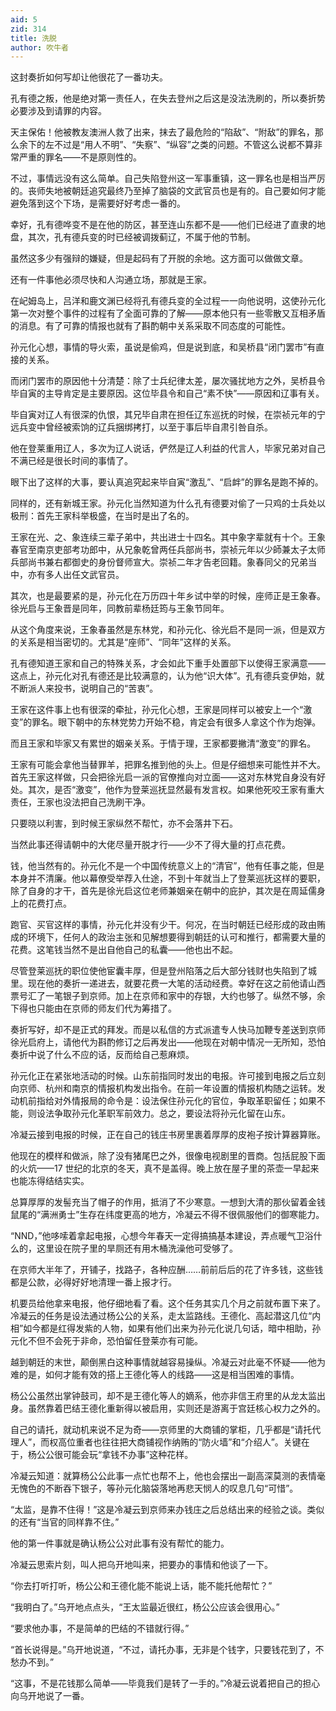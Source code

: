 ```yaml
---
aid: 5
zid: 314
title: 洗脱
author: 吹牛者
---
```


这封奏折如何写却让他很花了一番功夫。

孔有德之叛，他是绝对第一责任人，在失去登州之后这是没法洗刷的，所以奏折势必要涉及到请罪的内容。

天主保佑！他被教友澳洲人救了出来，抹去了最危险的“陷敌”、“附敌”的罪名，那么余下的左不过是“用人不明”、“失察”、“纵容”之类的问题。不管这么说都不算非常严重的罪名——不是原则性的。

不过，事情远没有这么简单。自己失陷登州这一军事重镇，这一罪名也是相当严厉的。丧师失地被朝廷追究最终乃至掉了脑袋的文武官员也是有的。自己要如何才能避免落到这个下场，是需要好好考虑一番的。

幸好，孔有德哗变不是在他的防区，甚至连山东都不是——他们已经进了直隶的地盘，其次，孔有德兵变的时已经被调拨蓟辽，不属于他的节制。

虽然这多少有强辩的嫌疑，但是起码有了开脱的余地。这方面可以做做文章。

还有一件事他必须尽快和人沟通立场，那就是王家。

在屺姆岛上，吕洋和鹿文渊已经将孔有德兵变的全过程一一向他说明，这使孙元化第一次对整个事件的过程有了全面可靠的了解——原本他只有一些零散又互相矛盾的消息。有了可靠的情报也就有了斟酌朝中关系采取不同态度的可能性。

孙元化心想，事情的导火索，虽说是偷鸡，但是说到底，和吴桥县“闭门罢市”有直接的关系。

而闭门罢市的原因他十分清楚：除了士兵纪律太差，屡次骚扰地方之外，吴桥县令毕自寅的主导肯定是主要原因。这位毕县令和自己“素不快”——原因和辽事有关。

毕自寅对辽人有很深的仇恨，其兄毕自肃在担任辽东巡抚的时候，在崇祯元年的宁远兵变中曾经被索饷的辽兵捆绑拷打，以至于事后毕自肃引咎自杀。

他在登莱重用辽人，多次为辽人说话，俨然是辽人利益的代言人，毕家兄弟对自己不满已经是很长时间的事情了。

眼下出了这样的大事，要认真追究起来毕自寅“激乱”、“启衅”的罪名是跑不掉的。

同样的，还有新城王家。孙元化当然知道为什么孔有德要对偷了一只鸡的士兵处以极刑：首先王家科举极盛，在当时是出了名的。

王家在光、之、象连续三辈子弟中，共出进士十四名。其中象字辈就有十个。王象春官至南京吏部考功郎中，从兄象乾曾两任兵部尚书，崇祯元年以少師兼太子太师兵部尚书兼右都御史的身份督师宣大。崇祯二年才告老回籍。象春同父的兄弟当中，亦有多人出任文武官员。

其次，也是最要紧的是，孙元化在万历四十年乡试中举的时候，座师正是王象春。徐光启与王象晋是同年，同教前辈杨廷筠与王象节同年。

从这个角度来说，王象春虽然是东林党，和孙元化、徐光启不是同一派，但是双方的关系是相当密切的。尤其是“座师”、“同年”这样的关系。

孔有德知道王家和自己的特殊关系，才会如此下重手处置部下以使得王家满意——这点上，孙元化对孔有德还是比较满意的，认为他“识大体”。孔有德兵变伊始，就不断派人来投书，说明自己的“苦衷”。

王家在这件事上也有很深的牵扯，孙元化心想，王家是同样可以被安上一个“激变”的罪名。眼下朝中的东林党势力开始不稳，肯定会有很多人拿这个作为炮弹。

而且王家和毕家又有累世的姻亲关系。于情于理，王家都要撇清“激变”的罪名。

王家有可能会拿他当替罪羊，把罪名推到他的头上。但是仔细想来可能性并不大。首先王家这样做，只会把徐光启一派的官僚推向对立面——这对东林党自身没有好处。其次，是否“激变”，他作为登莱巡抚显然最有发言权。如果他死咬王家有重大责任，王家也没法把自己洗刷干净。

只要晓以利害，到时候王家纵然不帮忙，亦不会落井下石。

当然此事还得请朝中的大佬尽量开脱才行——少不了得大量的打点花费。

钱，他当然有的。孙元化不是一个中国传统意义上的“清官”，他有任事之能，但是本身并不清廉。他以幕僚受举荐入仕途，不到十年就当上了登莱巡抚这样的要职，除了自身的才干，首先是徐光启这位老师兼姻亲在朝中的庇护，其次是在周延儒身上的花费打点。

跑官、买官这样的事情，孙元化并没有少干。何况，在当时朝廷已经形成的政由贿成的环境下，任何人的政治主张和见解想要得到朝廷的认可和推行，都需要大量的花费。这笔钱当然不是出自他自己的私囊——他也出不起。

尽管登莱巡抚的职位使他宦囊丰厚，但是登州陷落之后大部分钱财也失陷到了城里。现在他的奏折一递进去，就要花费一大笔的活动经费。幸好在这之前他请山西票号汇了一笔银子到京师。加上在京师和家中的存银，大约也够了。纵然不够，余下得也只能由在京师的师友们代为筹措了。

奏折写好，却不是正式的拜发。而是以私信的方式派遣专人快马加鞭专差送到京师徐光启府上，请他代为斟酌修订之后再发出——他现在对朝中情况一无所知，恐怕奏折中说了什么不应的话，反而给自己惹麻烦。

孙元化正在紧张地活动的时候。山东前指同时发出的电报。许可接到电报之后立刻向京师、杭州和南京的情报机构发出指令。在前一年设置的情报机构随之运转。发动机前指给对外情报局的命令是：设法保住孙元化的官位，争取革职留任；如果不能，则设法争取孙元化革职军前效力。总之，要设法将孙元化留在山东。

冷凝云接到电报的时候，正在自己的钱庄书房里裹着厚厚的皮袍子按计算器算账。

他现在的模样和做派，除了没有猪尾巴之外，很像电视剧里的晋商。包括屁股下面的火炕——17 世纪的北京的冬天，真不是盖得。晚上放在屋子里的茶壶一早起来也能冻得结结实实。

总算厚厚的发髻充当了帽子的作用，抵消了不少寒意。一想到大清的那伙留着金钱鼠尾的“满洲勇士”生存在纬度更高的地方，冷凝云不得不很佩服他们的御寒能力。

“NND，”他哆嗦着拿起电报，心想今年春天一定得搞搞基本建设，弄点暖气卫浴什么的，这里设在院子里的旱厕还有用木桶洗澡他可受够了。

在京师大半年了，开铺子，找路子，各种应酬……前前后后的花了许多钱，这些钱都是公款，必得好好地清理一番上报才行。

机要员给他拿来电报，他仔细地看了看。这个任务其实几个月之前就布置下来了。冷凝云的任务是设法通过杨公公的关系，走太监路线。王德化、高起潜这几位“内相”如今都是红得发紫的人物，如果有他们出来为孙元化说几句话，暗中相助，孙元化不但不会死于非命，恐怕留任登莱亦有可能。

越到朝廷的末世，颠倒黑白这种事情就越容易操纵。冷凝云对此毫不怀疑——他为难的是，如何才能有效的搭上王德化等人的线路——这是相当困难的事情。

杨公公虽然出掌钟鼓司，却不是王德化等人的嫡系，他亦非信王府里的从龙太监出身。虽然靠着巴结王德化重新得以被启用，实则还是游离于宫廷核心权力之外的。

自己的请托，就动机来说不足为奇——京师里的大商铺的掌柜，几乎都是“请托代理人”，而权高位重者也往往把大商铺视作纳贿的“防火墙”和“介绍人”。关键在于，杨公公很可能会玩“拿钱不办事”这种花样。

冷凝云知道：就算杨公公此事一点忙也帮不上，他也会摆出一副高深莫测的表情毫无愧色的不断吞下银子，等孙元化脑袋落地再悲天悯人的叹息几句“可惜”。

“太监，是靠不住得！”这是冷凝云到京师来办钱庄之后总结出来的经验之谈。类似的还有“当官的同样靠不住。”

他的第一件事就是确认杨公公对此事有没有帮忙的能力。

冷凝云思索片刻，叫人把乌开地叫来，把要办的事情和他谈了一下。

“你去打听打听，杨公公和王德化能不能说上话，能不能托他帮忙？”

“我明白了。”乌开地点点头，“王太监最近很红，杨公公应该会很用心。”

“要求他办事，不是简单的巴结的不错就行得。”

“首长说得是。”乌开地说道，“不过，请托办事，无非是个钱字，只要钱花到了，不愁办不到。”

“这事，不是花钱那么简单——毕竟我们是转了一手的。”冷凝云说着把自己的担心向乌开地说了一番。

